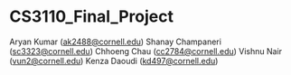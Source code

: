 # CS3110_Final_Project
Aryan Kumar (ak2488@cornell.edu)
Shanay Champaneri (sc3323@cornell.edu)
Chhoeng Chau (cc2784@cornell.edu)
Vishnu Nair (vun2@cornell.edu)
Kenza Daoudi (kd497@cornell.edu)
